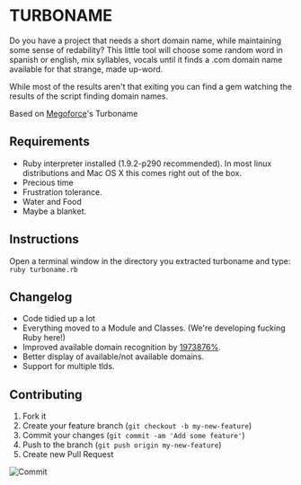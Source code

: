 TURBONAME                                             
===================================================

Do you have a project that needs a short domain name, while maintaining some sense of redability?
This little tool will choose some random word in spanish or english, mix syllables, vocals until it finds a .com domain name available for that strange, made up-word.

While most of the results aren't that exiting you can find a gem watching the results of the script finding domain names.

Based on [Megoforce](https://github.com/megoforce/turboname)'s Turboname

## Requirements
- Ruby interpreter installed (1.9.2-p290 recommended). In most linux distributions and Mac OS X this comes right out of the box.
- Precious time
- Frustration tolerance.
- Water and Food
- Maybe a blanket.

## Instructions
Open a terminal window in the directory you extracted turboname and type: `ruby turboname.rb`

## Changelog
* Code tidied up a lot
* Everything moved to a Module and Classes. (We're developing fucking Ruby here!)
* Improved available domain recognition by [1973876%](https://github.com/eljojo/turboname/commit/5c6b233cf2a6393a0a8363b9f0a89542639a0111#L0R18).
* Better display of available/not available domains.
* Support for multiple tlds.

## Contributing
1. Fork it
2. Create your feature branch (`git checkout -b my-new-feature`)
3. Commit your changes (`git commit -am 'Add some feature'`)
4. Push to the branch (`git push origin my-new-feature`)
5. Create new Pull Request

![Commit](http://i.imgur.com/jQL14.png)
